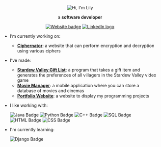<div align="center"><img src="https://i.ibb.co/SXPdW3D4/intro-Lily-Readme.png" alt="Hi, I'm Lily" border="0">
<p>a <b>software developer</b></p>

  <a href = "https://lilystraker.github.io/TheCoolerPortfolio/">![Website badge](https://img.shields.io/badge/website-%23A1ECBA?style=for-the-badge&labelColor=%23A1ECBA)</a>
  <a href = "https://www.linkedin.com/in/lilystraker/">![LinkedIn logo](https://img.shields.io/badge/LinkedIn-blue?style=for-the-badge&logo=linkedin)</a>
</div>

- I’m currently working on:
  - <a href = "https://github.com/lilystraker/Ciphernator#readme"><b>Ciphernator</b></a>: a website that can perform encryption and decryption using various ciphers
- I’ve made:
  - <a href = "https://github.com/lilystraker/StardewValleyFood#readme"><b>Stardew Valley Gift List</b></a>: a program that takes a gift item and generates the preferences of all villagers in the Stardew Valley video game
  - <a href = "https://github.com/lilystraker/MovieBuddy#readme"><b>Movie Manager</b></a>: a mobile application where you can store a database of movies and cinemas
  - <a href = "https://lilystraker.github.io/TheCoolerPortfolio/"><b>Portfolio Website</b></a>: a website to display my programming projects
- I like working with:


  ![Java Badge](https://img.shields.io/badge/Java-orange?style=for-the-badge&labelColor=orange)
  ![Python Badge](https://img.shields.io/badge/Python-yellow?style=for-the-badge&logo=python) ![C++ Badge](https://img.shields.io/badge/C%2B%2B-%2300599C?style=for-the-badge&logo=cplusplus)
  ![SQL Badge](https://img.shields.io/badge/SQL-%234479A1?style=for-the-badge&logo=mysql&logoColor=white)
  ![HTML Badge](https://img.shields.io/badge/HTML-orange?style=for-the-badge&logo=html5&logoColor=white) ![CSS Badge](https://img.shields.io/badge/css-blue?style=for-the-badge&logo=css3&logoColor=white)
- I'm currently learning:
  
  ![Django Badge](https://img.shields.io/badge/Django-%23092E20?style=for-the-badge&logo=django&color=%23092E20)

